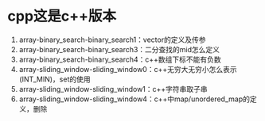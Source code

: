 
# cpp这是c++版本
1. array-binary_search-binary_search1：vector的定义及传参
2. array-binary_search-binary_search3：二分查找的mid怎么定义
3. array-binary_search-binary_search4：c++数组下标不能有负数
4. array-sliding_window-sliding_window0：c++无穷大无穷小怎么表示(INT_MIN)，set的使用
5. array-sliding_window-sliding_window1：c++字符串取子串
6. array-sliding_window-sliding_window4：c++中map/unordered_map的定义，删除